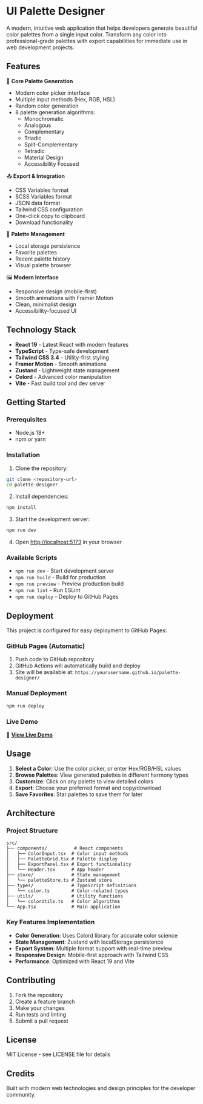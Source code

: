 # UI Palette Designer

A modern, intuitive web application that helps developers generate beautiful color palettes from a single input color. Transform any color into professional-grade palettes with export capabilities for immediate use in web development projects.

## Features

🎨 **Core Palette Generation**
- Modern color picker interface
- Multiple input methods (Hex, RGB, HSL)
- Random color generation
- 8 palette generation algorithms:
  - Monochromatic
  - Analogous
  - Complementary
  - Triadic
  - Split-Complementary
  - Tetradic
  - Material Design
  - Accessibility Focused

📤 **Export & Integration**
- CSS Variables format
- SCSS Variables format
- JSON data format
- Tailwind CSS configuration
- One-click copy to clipboard
- Download functionality

💾 **Palette Management**
- Local storage persistence
- Favorite palettes
- Recent palette history
- Visual palette browser

🖼️ **Modern Interface**
- Responsive design (mobile-first)
- Smooth animations with Framer Motion
- Clean, minimalist design
- Accessibility-focused UI

## Technology Stack

- **React 19** - Latest React with modern features
- **TypeScript** - Type-safe development
- **Tailwind CSS 3.4** - Utility-first styling
- **Framer Motion** - Smooth animations
- **Zustand** - Lightweight state management
- **Colord** - Advanced color manipulation
- **Vite** - Fast build tool and dev server

## Getting Started

### Prerequisites
- Node.js 18+ 
- npm or yarn

### Installation

1. Clone the repository:
```bash
git clone <repository-url>
cd palette-designer
```

2. Install dependencies:
```bash
npm install
```

3. Start the development server:
```bash
npm run dev
```

4. Open [http://localhost:5173](http://localhost:5173) in your browser

### Available Scripts

- `npm run dev` - Start development server
- `npm run build` - Build for production
- `npm run preview` - Preview production build
- `npm run lint` - Run ESLint
- `npm run deploy` - Deploy to GitHub Pages

## Deployment

This project is configured for easy deployment to GitHub Pages:

### GitHub Pages (Automatic)
1. Push code to GitHub repository
2. GitHub Actions will automatically build and deploy
3. Site will be available at: `https://yourusername.github.io/palette-designer/`

### Manual Deployment
```bash
npm run deploy
```

### Live Demo
🔗 **[View Live Demo](https://yourusername.github.io/palette-designer/)**

## Usage

1. **Select a Color**: Use the color picker, or enter Hex/RGB/HSL values
2. **Browse Palettes**: View generated palettes in different harmony types
3. **Customize**: Click on any palette to view detailed colors
4. **Export**: Choose your preferred format and copy/download
5. **Save Favorites**: Star palettes to save them for later

## Architecture

### Project Structure
```
src/
├── components/          # React components
│   ├── ColorInput.tsx  # Color input methods
│   ├── PaletteGrid.tsx # Palette display
│   ├── ExportPanel.tsx # Export functionality
│   └── Header.tsx      # App header
├── store/              # State management
│   └── paletteStore.ts # Zustand store
├── types/              # TypeScript definitions
│   └── color.ts        # Color-related types
├── utils/              # Utility functions
│   └── colorUtils.ts   # Color algorithms
└── App.tsx             # Main application

```

### Key Features Implementation

- **Color Generation**: Uses Colord library for accurate color science
- **State Management**: Zustand with localStorage persistence
- **Export System**: Multiple format support with real-time preview
- **Responsive Design**: Mobile-first approach with Tailwind CSS
- **Performance**: Optimized with React 19 and Vite

## Contributing

1. Fork the repository
2. Create a feature branch
3. Make your changes
4. Run tests and linting
5. Submit a pull request

## License

MIT License - see LICENSE file for details

## Credits

Built with modern web technologies and design principles for the developer community.

